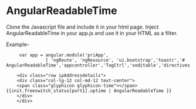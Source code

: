 # AngularReadableTime
Clone the Javascript file and include it in your html page. Inject AngularReadableTime in your app.js and use it in your HTML as a filter. 

Example-
~~~~
     var app = angular.module('priApp',
               [ 'ngRoute', 'ngResource', 'ui.bootstrap','toastr','#                      AngularReadableTime','appcontroller','TagCtrl','xeditable','directives']);
    
    <div class="row ipAddressdetails">
    <div class="col-lg-12 col-md-12 text-center">
    <span class="glyphicon glyphicon-time"></span> {{init.freeswitch_status[port1].uptime | AngularReadableTime }}
    </div>
    </div>
    
~~~~
